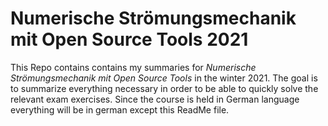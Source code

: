 # Numerische Strömungsmechanik mit Open Source Tools 2021
This Repo contains contains my summaries for *Numerische Strömungsmechanik mit
Open Source Tools* in the winter 2021. The goal is to summarize everything
necessary in order to be able to quickly solve the relevant exam exercises.
Since the course is held in German language everything will be in german except
this ReadMe file.
